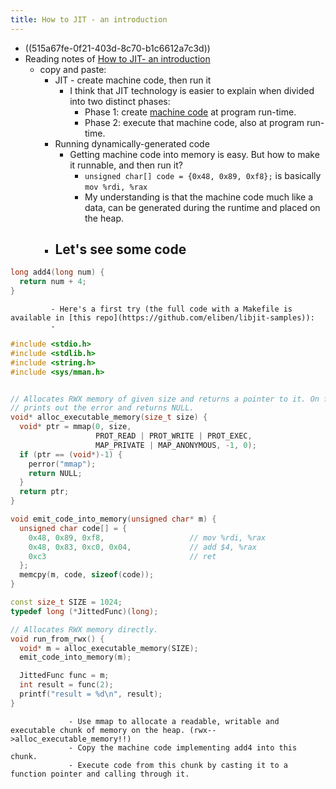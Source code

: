 ```yaml
---
title: How to JIT - an introduction
---
```

- ((515a67fe-0f21-403d-8c70-b1c6612a7c3d))
- Reading notes of [How to JIT- an introduction](https://eli.thegreenplace.net/2013/11/05/how-to-jit-an-introduction/)
	 - copy and paste:
		 - JIT - create machine code, then run it
			 - I think that JIT technology is easier to explain when divided into two distinct phases:
				 - Phase 1: create [machine code](http://en.wikipedia.org/wiki/Machine_code) at program run-time.
				 - Phase 2: execute that machine code, also at program run-time.
		 - Running dynamically-generated code
			 - Getting machine code into memory is easy. But how to make it runnable, and then run it?
				 - `unsigned char[] code = {0x48, 0x89, 0xf8};` is basically `mov %rdi, %rax`
				 - My understanding is that the machine code much like a data, can be generated during the runtime and placed on the heap.
		 - Let's see some code
			 - 
```c++
long add4(long num) {
  return num + 4;
}
```
			 - Here's a first try (the full code with a Makefile is available in [this repo](https://github.com/eliben/libjit-samples)):
			 - 
```c++
#include <stdio.h>
#include <stdlib.h>
#include <string.h>
#include <sys/mman.h>


// Allocates RWX memory of given size and returns a pointer to it. On failure,
// prints out the error and returns NULL.
void* alloc_executable_memory(size_t size) {
  void* ptr = mmap(0, size,
                   PROT_READ | PROT_WRITE | PROT_EXEC,
                   MAP_PRIVATE | MAP_ANONYMOUS, -1, 0);
  if (ptr == (void*)-1) {
    perror("mmap");
    return NULL;
  }
  return ptr;
}

void emit_code_into_memory(unsigned char* m) {
  unsigned char code[] = {
    0x48, 0x89, 0xf8,                   // mov %rdi, %rax
    0x48, 0x83, 0xc0, 0x04,             // add $4, %rax
    0xc3                                // ret
  };
  memcpy(m, code, sizeof(code));
}

const size_t SIZE = 1024;
typedef long (*JittedFunc)(long);

// Allocates RWX memory directly.
void run_from_rwx() {
  void* m = alloc_executable_memory(SIZE);
  emit_code_into_memory(m);

  JittedFunc func = m;
  int result = func(2);
  printf("result = %d\n", result);
}
```
				 - Use mmap to allocate a readable, writable and executable chunk of memory on the heap. (rwx-->alloc_executable_memory!!)
				 - Copy the machine code implementing add4 into this chunk.
				 - Execute code from this chunk by casting it to a function pointer and calling through it.